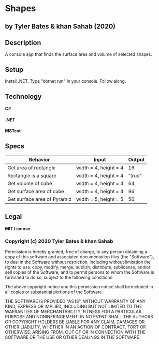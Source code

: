 # Shapes

## by Tyler Bates & khan Sahab (2020)

## Description

A console app that finds the surface area and volume of selected shapes.

## Setup

Install .NET. Type "dotnet run" in your console. Follow along.

## Technology

#### C#
#### .NET
#### MSTest

## Specs

|Behavior|Input|Output|
|-----|-----|-----|
|Get area of rectangle|width = 4, height = 4|16|
|Rectangle is a square|width = 4, height = 4|"true"|
|Get volume of cube|width = 4, height = 4|64|
|Get surface area of cube|width = 4, height = 4|96|
|Get surface area of Pyramid|width = 5, height = 5|50|


## Legal

#### MIT License

### Copyright (c) 2020 Tyler Bates & khan Sahab

Permission is hereby granted, free of charge, to any person obtaining a copy
of this software and associated documentation files (the "Software"), to deal
in the Software without restriction, including without limitation the rights
to use, copy, modify, merge, publish, distribute, sublicense, and/or sell
copies of the Software, and to permit persons to whom the Software is
furnished to do so, subject to the following conditions:

The above copyright notice and this permission notice shall be included in all
copies or substantial portions of the Software.

THE SOFTWARE IS PROVIDED "AS IS", WITHOUT WARRANTY OF ANY KIND, EXPRESS OR
IMPLIED, INCLUDING BUT NOT LIMITED TO THE WARRANTIES OF MERCHANTABILITY,
FITNESS FOR A PARTICULAR PURPOSE AND NONINFRINGEMENT. IN NO EVENT SHALL THE
AUTHORS OR COPYRIGHT HOLDERS BE LIABLE FOR ANY CLAIM, DAMAGES OR OTHER
LIABILITY, WHETHER IN AN ACTION OF CONTRACT, TORT OR OTHERWISE, ARISING FROM,
OUT OF OR IN CONNECTION WITH THE SOFTWARE OR THE USE OR OTHER DEALINGS IN THE
SOFTWARE.
